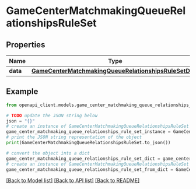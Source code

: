 # GameCenterMatchmakingQueueRelationshipsRuleSet


## Properties

Name | Type | Description | Notes
------------ | ------------- | ------------- | -------------
**data** | [**GameCenterMatchmakingQueueRelationshipsRuleSetData**](GameCenterMatchmakingQueueRelationshipsRuleSetData.md) |  | [optional] 

## Example

```python
from openapi_client.models.game_center_matchmaking_queue_relationships_rule_set import GameCenterMatchmakingQueueRelationshipsRuleSet

# TODO update the JSON string below
json = "{}"
# create an instance of GameCenterMatchmakingQueueRelationshipsRuleSet from a JSON string
game_center_matchmaking_queue_relationships_rule_set_instance = GameCenterMatchmakingQueueRelationshipsRuleSet.from_json(json)
# print the JSON string representation of the object
print(GameCenterMatchmakingQueueRelationshipsRuleSet.to_json())

# convert the object into a dict
game_center_matchmaking_queue_relationships_rule_set_dict = game_center_matchmaking_queue_relationships_rule_set_instance.to_dict()
# create an instance of GameCenterMatchmakingQueueRelationshipsRuleSet from a dict
game_center_matchmaking_queue_relationships_rule_set_from_dict = GameCenterMatchmakingQueueRelationshipsRuleSet.from_dict(game_center_matchmaking_queue_relationships_rule_set_dict)
```
[[Back to Model list]](../README.md#documentation-for-models) [[Back to API list]](../README.md#documentation-for-api-endpoints) [[Back to README]](../README.md)


